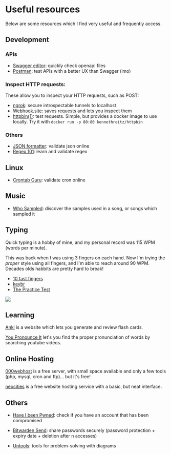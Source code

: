 # Useful resources

Below are some resources which I find very useful and frequently access.

## Development

### APIs

- [Swagger editor](https://editor.swagger.io/): quickly check openapi files
- [Postman](https://www.postman.com/): test APIs with a better UX than Swagger (imo)

### Inspect HTTP requests: 

These allow you to inspect your HTTP requests, such as POST:

- [ngrok](https://ngrok.com/): secure introspectable tunnels to localhost
- [Webhook.site](https://webhook.site): saves requests and lets you inspect them
- [httpbin(1)](https://httpbin.org/): test requests. Simple, but provides a docker image to use locally. Try it with `docker run -p 80:80 kennethreitz/httpbin` 

### Others

- [JSON formatter](https://jsonformatter.curiousconcept.com/): validate json online
- [Regex 101](https://regex101.com/): learn and validate regex

## Linux

- [Crontab Guru](https://crontab.guru/): validate cron online

## Music

- [Who Sampled](https://www.whosampled.com/): discover the samples used in a song, or songs which sampled it

## Typing

Quick typing is a hobby of mine, and my personal record was 115 WPM (words per minute). 

This was back when I was using 3 fingers on each hand. Now I'm trying the *proper* style 
using all fingers, and I'm able to reach around 90 WPM. 
Decades olds habbits are pretty hard to break!

- [10 fast fingers](https://10fastfingers.com/typing-test/english)
- [keybr](https://www.keybr.com/)
- [The Practice Test](https://thepracticetest.com/)

![](https://img.10fastfingers.com/img/badge/typing-test_1_CI.png)

## Learning

[Anki](https://apps.ankiweb.net/) is a website which lets you generate and review flash cards.

[You Pronounce It](https://youglish.com/) let's you find the proper pronunciation of words by searching youtube videos.

## Online Hosting

[000webhost](http://www.000webhost.com/) is a free server, with small space available and only a few tools (php, mysql, cron and ftp)... but it's free!

[neocities](https://neocities.org/) is a free website hosting service with a basic, but neat interface.

## Others

- [Have I been Pwned](https://haveibeenpwned.com/): check if you have an account that has been compromised

- [Bitwarden Send](https://vault.bitwarden.com/#/sends): share passwords securely (password protection + expiry date + deletion after n accesses)

- [Untools](https://untools.co/): tools for problem-solving with diagrams

